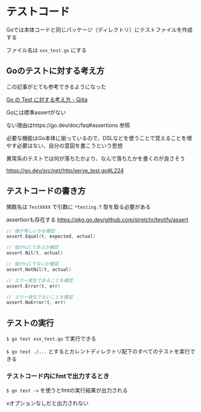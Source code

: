 # テストコード

Goでは本体コードと同じパッケージ（ディレクトリ）にテストファイルを作成する

ファイル名は `xxx_test.go` にする

## Goのテストに対する考え方

この記事がとても参考できるようになった

[Go の Test に対する考え方 - Qiita](https://qiita.com/Jxck_/items/8717a5982547cfa54ebc)

Goには標準assertがない

ない理由はhttps://go.dev/doc/faq#assertions 参照

必要な機能はGo本体に揃っているので、DSLなどを使うことで覚えることを増やす必要はない、自分の意図を書こうという思想

異常系のテストでは何が落ちたかより、なんで落ちたかを書くのが良さそう

https://go.dev/src/net/http/serve_test.go#L224

## テストコードの書き方

関数名は `TestXXXX` で引数に `*testing.T` 型を取る必要がある

assertionも存在する
https://pkg.go.dev/github.com/stretchr/testify/assert

```go
// 値が等しいかを確認
assert.Equal(t, expected, actual)

// 値がnilであるか確認
assert.Nil(t, actual)

// 値がnilでないか確認
assert.NotNil(t, actual)

// エラー発生であることを確認
assert.Error(t, err)

// エラー発生でないことを確認
assert.NoError(t, err)
```

## テストの実行

`$ go test xxx_test.go` で実行できる

`$ go test ./...` とするとカレントディレクトリ配下のすべてのテストを実行できる

### テストコード内にfmtで出力するとき

`$ go test -v` を使うとfmtの実行結果が出力される

vオプションなしだと出力されない
